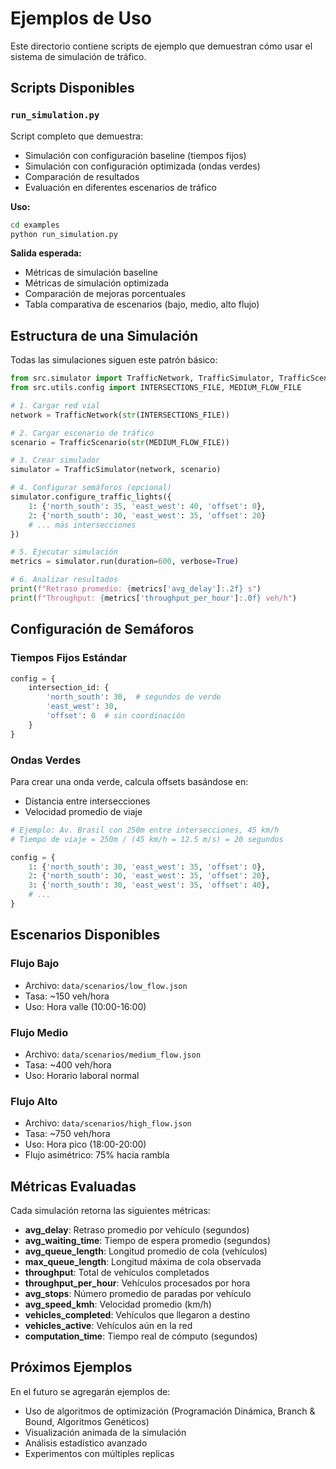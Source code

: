 # Ejemplos de Uso

Este directorio contiene scripts de ejemplo que demuestran cómo usar el sistema de simulación de tráfico.

## Scripts Disponibles

### `run_simulation.py`

Script completo que demuestra:
- Simulación con configuración baseline (tiempos fijos)
- Simulación con configuración optimizada (ondas verdes)
- Comparación de resultados
- Evaluación en diferentes escenarios de tráfico

**Uso:**
```bash
cd examples
python run_simulation.py
```

**Salida esperada:**
- Métricas de simulación baseline
- Métricas de simulación optimizada
- Comparación de mejoras porcentuales
- Tabla comparativa de escenarios (bajo, medio, alto flujo)

## Estructura de una Simulación

Todas las simulaciones siguen este patrón básico:

```python
from src.simulator import TrafficNetwork, TrafficSimulator, TrafficScenario
from src.utils.config import INTERSECTIONS_FILE, MEDIUM_FLOW_FILE

# 1. Cargar red vial
network = TrafficNetwork(str(INTERSECTIONS_FILE))

# 2. Cargar escenario de tráfico
scenario = TrafficScenario(str(MEDIUM_FLOW_FILE))

# 3. Crear simulador
simulator = TrafficSimulator(network, scenario)

# 4. Configurar semáforos (opcional)
simulator.configure_traffic_lights({
    1: {'north_south': 35, 'east_west': 40, 'offset': 0},
    2: {'north_south': 30, 'east_west': 35, 'offset': 20}
    # ... más intersecciones
})

# 5. Ejecutar simulación
metrics = simulator.run(duration=600, verbose=True)

# 6. Analizar resultados
print(f"Retraso promedio: {metrics['avg_delay']:.2f} s")
print(f"Throughput: {metrics['throughput_per_hour']:.0f} veh/h")
```

## Configuración de Semáforos

### Tiempos Fijos Estándar

```python
config = {
    intersection_id: {
        'north_south': 30,  # segundos de verde
        'east_west': 30,
        'offset': 0  # sin coordinación
    }
}
```

### Ondas Verdes

Para crear una onda verde, calcula offsets basándose en:
- Distancia entre intersecciones
- Velocidad promedio de viaje

```python
# Ejemplo: Av. Brasil con 250m entre intersecciones, 45 km/h
# Tiempo de viaje = 250m / (45 km/h = 12.5 m/s) = 20 segundos

config = {
    1: {'north_south': 30, 'east_west': 35, 'offset': 0},
    2: {'north_south': 30, 'east_west': 35, 'offset': 20},
    3: {'north_south': 30, 'east_west': 35, 'offset': 40},
    # ...
}
```

## Escenarios Disponibles

### Flujo Bajo
- Archivo: `data/scenarios/low_flow.json`
- Tasa: ~150 veh/hora
- Uso: Hora valle (10:00-16:00)

### Flujo Medio
- Archivo: `data/scenarios/medium_flow.json`
- Tasa: ~400 veh/hora
- Uso: Horario laboral normal

### Flujo Alto
- Archivo: `data/scenarios/high_flow.json`
- Tasa: ~750 veh/hora
- Uso: Hora pico (18:00-20:00)
- Flujo asimétrico: 75% hacia rambla

## Métricas Evaluadas

Cada simulación retorna las siguientes métricas:

- **avg_delay**: Retraso promedio por vehículo (segundos)
- **avg_waiting_time**: Tiempo de espera promedio (segundos)
- **avg_queue_length**: Longitud promedio de cola (vehículos)
- **max_queue_length**: Longitud máxima de cola observada
- **throughput**: Total de vehículos completados
- **throughput_per_hour**: Vehículos procesados por hora
- **avg_stops**: Número promedio de paradas por vehículo
- **avg_speed_kmh**: Velocidad promedio (km/h)
- **vehicles_completed**: Vehículos que llegaron a destino
- **vehicles_active**: Vehículos aún en la red
- **computation_time**: Tiempo real de cómputo (segundos)

## Próximos Ejemplos

En el futuro se agregarán ejemplos de:
- Uso de algoritmos de optimización (Programación Dinámica, Branch & Bound, Algoritmos Genéticos)
- Visualización animada de la simulación
- Análisis estadístico avanzado
- Experimentos con múltiples replicas
